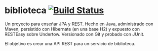 # biblioteca [![Build Status](https://travis-ci.org/joacomf/biblioteca.svg?branch=master)](https://travis-ci.org/joacomf/biblioteca)

Un proyecto para enseñar JPA y REST.
Hecho en Java, administrado con Maven, persistido con Hibernate (en una base H2) y expuesto con RESTEasy sobre Undertow. 
Versionado con Git y probado con JUnit.

El objetivo es crear una API REST para un servicio de biblioteca.
